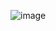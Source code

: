 ![image](https://user-images.githubusercontent.com/107581500/175826099-d7e0355f-8a7f-4d1b-8372-4c66741ef947.png)
